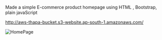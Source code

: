 Made a simple E-commerce product homepage using HTML , Bootstrap, plain javaScript

http://aws-thapa-bucket.s3-website.ap-south-1.amazonaws.com/

![HomePage](https://github.com/Magar0/Product-Homepage-vanilla-JS/assets/35245789/c5e78f52-14f1-4a4d-aa76-875fe8e9c9d1)
